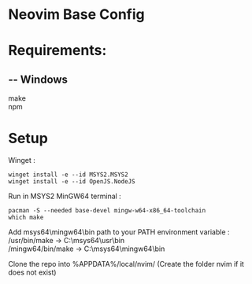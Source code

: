# Neovim Base Config

# Requirements:
## -- Windows
make  
npm

# Setup
Winget :  
```
winget install -e --id MSYS2.MSYS2
winget install -e --id OpenJS.NodeJS
```
  
Run in MSYS2 MinGW64 terminal :  
```
pacman -S --needed base-devel mingw-w64-x86_64-toolchain
which make
```
Add msys64\mingw64\bin path to your PATH environment variable :  
/usr/bin/make → C:\msys64\usr\bin  
/mingw64/bin/make → C:\msys64\mingw64\bin
  
Clone the repo into %APPDATA%/local/nvim/ (Create the folder nvim if it does not exist)
